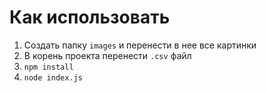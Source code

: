 # Как использовать

1. Создать папку `images` и перенести в нее все картинки
2. В корень проекта перенести `.csv` файл
3. `npm install`
4. `node index.js`